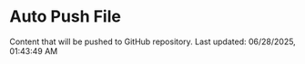 # Auto Push File

Content that will be pushed to GitHub repository.
Last updated: 06/28/2025, 01:43:49 AM
